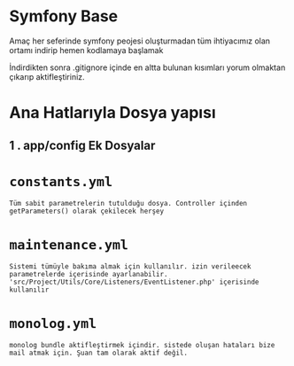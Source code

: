 Symfony Base
============

Amaç her seferinde symfony peojesi oluşturmadan tüm ihtiyacımız olan ortamı indirip hemen kodlamaya başlamak

İndirdikten sonra .gitignore içinde en altta bulunan  kısımları yorum olmaktan çıkarıp aktifleştiriniz.


Ana Hatlarıyla Dosya yapısı
============

## 1 . app/config Ek Dosyalar


`constants.yml`
===============
`Tüm sabit parametrelerin tutulduğu dosya. Controller içinden getParameters() olarak çekilecek herşey`

`maintenance.yml`
===============

`Sistemi tümüyle bakıma almak için kullanılır. izin verileecek parametrelerde içerisinde ayarlanabilir. 'src/Project/Utils/Core/Listeners/EventListener.php' içerisinde kullanılır`


`monolog.yml`
===============

`monolog bundle aktifleştirmek içindir. sistede oluşan hataları bize mail atmak için. Şuan tam olarak aktif değil.`
